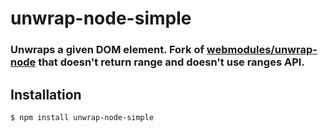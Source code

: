 unwrap-node-simple
==============
### Unwraps a given DOM element. Fork of [webmodules/unwrap-node](https://github.com/webmodules/unwrap-node) that doesn't return range and doesn't use ranges API.

Installation
------------

``` bash
$ npm install unwrap-node-simple
```
